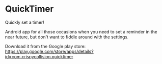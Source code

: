 # QuickTimer
Quickly set a timer!

Android app for all those occasions when you need to set a reminder in the near future, but don't want to fiddle around with the settings.

Download it from the Google play store:
https://play.google.com/store/apps/details?id=com.crispycollision.quicktimer
